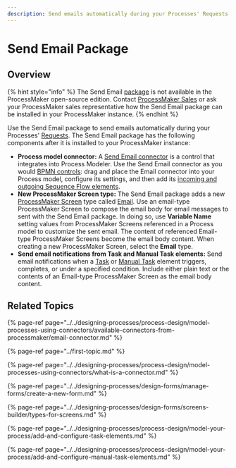 ```yaml
---
description: Send emails automatically during your Processes' Requests.
---
```


# Send Email Package

## Overview

{% hint style="info" %}
The Send Email [package](../first-topic.md) is not available in the ProcessMaker open-source edition. Contact [ProcessMaker Sales](mailto:sales@processmaker.com) or ask your ProcessMaker sales representative how the Send Email package can be installed in your ProcessMaker instance.
{% endhint %}

Use the Send Email package to send emails automatically during your Processes' [Requests](../../using-processmaker/requests/what-is-a-request.md). The Send Email package has the following components after it is installed to your ProcessMaker instance:

* **Process model connector:** A [Send Email connector](../../designing-processes/process-design/model-processes-using-connectors/available-connectors-from-processmaker/email-connector.md) is a control that integrates into Process Modeler. Use the Send Email connector as you would [BPMN controls](../../designing-processes/process-design/model-your-process/): drag and place the Email connector into your Process model, configure its settings, and then add its [incoming and outgoing Sequence Flow elements](../../designing-processes/process-design/model-your-process/the-quick-toolbar.md).
* **New ProcessMaker Screen type:** The Send Email package adds a new [ProcessMaker Screen](../../designing-processes/design-forms/what-is-a-form.md) type called [Email](../../designing-processes/design-forms/screens-builder/types-for-screens.md#email). Use an email-type ProcessMaker Screen to compose the email body for email messages to sent with the Send Email package. In doing so, use **Variable Name** setting values from ProcessMaker Screens referenced in a Process model to customize the sent email. The content of referenced Email-type ProcessMaker Screens become the email body content. When creating a new ProcessMaker Screen, select the **Email** type.
* **Send email notifications from Task and Manual Task elements:** Send email notifications when a [Task](../../designing-processes/process-design/model-your-process/process-modeling-element-descriptions.md#task) or [Manual Task](../../designing-processes/process-design/model-your-process/process-modeling-element-descriptions.md#manual-task) element triggers, completes, or under a specified condition. Include either plain text or the contents of an Email-type ProcessMaker Screen as the email body content.

## Related Topics

{% page-ref page="../../designing-processes/process-design/model-processes-using-connectors/available-connectors-from-processmaker/email-connector.md" %}

{% page-ref page="../first-topic.md" %}

{% page-ref page="../../designing-processes/process-design/model-processes-using-connectors/what-is-a-connector.md" %}

{% page-ref page="../../designing-processes/design-forms/manage-forms/create-a-new-form.md" %}

{% page-ref page="../../designing-processes/design-forms/screens-builder/types-for-screens.md" %}

{% page-ref page="../../designing-processes/process-design/model-your-process/add-and-configure-task-elements.md" %}

{% page-ref page="../../designing-processes/process-design/model-your-process/add-and-configure-manual-task-elements.md" %}

